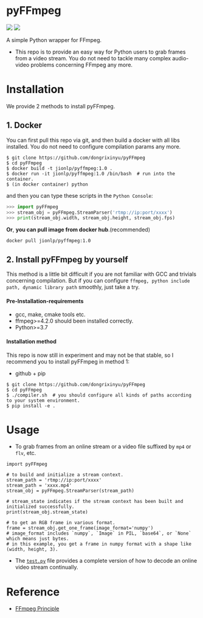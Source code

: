 # pyFFmpeg

<p align="left">
<img src="https://img.shields.io/badge/version-1.0.1-green" />
<img src="https://img.shields.io/docker/pulls/jionlp/pyffmpeg?color=brightgreen" />
</p>


A simple Python wrapper for FFmpeg.

- This repo is to provide an easy way for Python users to grab frames from a video stream. You do not need to tackle many complex audio-video problems concerning FFmpeg any more.


# Installation

We provide 2 methods to install pyFFmpeg.

## 1. Docker

You can first pull this repo via git, and then build a docker with all libs installed. You do not need to configure compilation params any more.

```
$ git clone https://github.com/dongrixinyu/pyFFmpeg
$ cd pyFFmpeg
$ docker build -t jionlp/pyffmpeg:1.0 .
$ docker run -it jionlp/pyffmpeg:1.0 /bin/bash  # run into the container.
$ (in docker container) python
```

and then you can type these scripts in the `Python Console`:
```python
>>> import pyFFmpeg
>>> stream_obj = pyFFmpeg.StreamParser('rtmp://ip:port/xxxx')
>>> print(stream_obj.width, stream_obj.height, stream_obj.fps)
```

**Or**, **you can pull image from docker hub**.(recommended)
```
docker pull jionlp/pyffmpeg:1.0
```

## 2. Install pyFFmpeg by yourself

This method is a little bit difficult if you are not familiar with GCC and trivials concerning compilation. But if you can configure `ffmpeg, python include path, dynamic library path` smoothly, just take a try.

#### Pre-Installation-requirements

- gcc, make, cmake tools etc.
- ffmpeg>=4.2.0 should been installed correctly.
- Python>=3.7

#### Installation method

This repo is now still in experiment and may not be that stable, so I recommend you to install pyFFmpeg in method 1:

- github + pip
```
$ git clone https://github.com/dongrixinyu/pyFFmpeg
$ cd pyFFmpeg
$ ./compiler.sh  # you should configure all kinds of paths according to your system environment.
$ pip install -e .
```


# Usage

- To grab frames from an online stream or a video file suffixed by `mp4` or `flv`, etc.

```
import pyFFmpeg

# to build and initialize a stream context.
stream_path = 'rtmp://ip:port/xxxx'
stream_path = 'xxxx.mp4'
stream_obj = pyFFmpeg.StreamParser(stream_path)

# stream_state indicates if the stream context has been built and initialized successfully.
print(stream_obj.stream_state)

# to get an RGB frame in various format.
frame = stream_obj.get_one_frame(image_format='numpy')
# image_format includes `numpy`, `Image` in PIL, `base64`, or `None` which means just bytes.
# in this example, you get a frame in numpy format with a shape like (width, height, 3).

```

- The [`test.py`](https://github.com/dongrixinyu/pyFFmpeg/blob/main/test.py) file provides a complete version of how to decode an online video stream continually.


# Reference

- [FFmpeg Principle](https://github.com/lokenetwork/FFmpeg-Principle)
